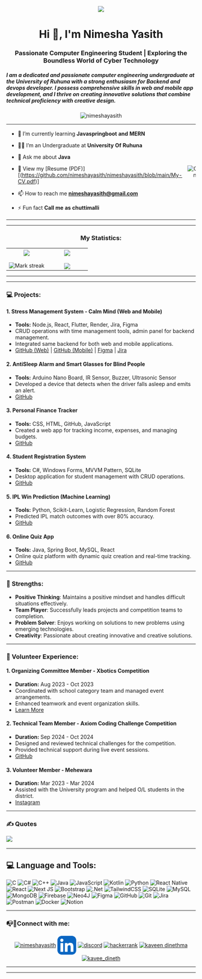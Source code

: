 <p align="center" ><img  src = "https://github.com/7oSkaaa/7oSkaaa/blob/main/Images/about_me.gif?raw=true" width = 100px></p>
<h1 align="center">Hi 👋, I'm Nimesha Yasith</h1>
<h3 align="center">Passionate Computer Engineering Student | Exploring the Boundless World of Cyber Technology</h3>
<h5> I am a dedicated and passionate computer engineering undergraduate at the University of Ruhuna with a
strong enthusiasm for Backend and devops developer. I possess comprehensive skills in web and mobile
app development, and I thrive on creating innovative solutions that combine technical proficiency with
creative design. </h5>
<p align="center"> <img src="https://visitcount.itsvg.in/api?id=nimeshayasith&icon=0&color=0" alt="nimeshayasith" /> </p>

<table align="center">
<tr border="none">
<td width="50%" align="left">
  
- 🌱 I’m currently learning **Javaspringboot and MERN**

- 🧑‍🎓 I’m an Undergraduate at **University Of Ruhuna**

- 💬 Ask me about **Java**
-  📄 View my [Resume (PDF)][(https://github.com/nimeshayasith/nimeshayasith/blob/main/My-CV.pdf)]
- 📫 How to reach me **nimeshayasith@gmail.com**
  
- ⚡ Fun fact **Call me as chuttimalli**

</td>
<td width="50%" align="center">

  <img align="center" alt="Coding" width="450" src="https://media1.tenor.com/m/fRAPQY7lPukAAAAC/computer-code.gif">

  
  </td>
</tr>
</table>

---

<h3 align="center">My Statistics:</h3>
<p align="center">
<table align="center">
<tr border="none">
<td width="50%" align="center">
  
  <img  align="center"  src="https://github-readme-stats.vercel.app/api?username=nimeshayasith&theme=dark&show_icons=true&count_private=true" />
  <br></br>
  <img  title="🔥 Get streak stats for your profile at git.io/streak-stats" alt="Mark streak" src="https://github-readme-streak-stats.herokuapp.com/?user=nimeshayasith&theme=dark&hide_border=false" /> 
</td>
<td width="50%" align="center">

  <img  align="center"  src="https://github-readme-stats.anuraghazra1.vercel.app/api/top-langs/?username=nimeshayasith&theme=dark&hide_border=false&no-bg=true&no-frame=true&langs_count=10"/>
  <br></br>
  <img  align="center"  src="https://github-contributor-stats.vercel.app/api?username=nimeshayasith&limit=5&theme=dark&combine_all_yearly_contributions=true&hide_border=false&no-bg=true&no-frame=true&langs_count=10"/>

  </td>

</tr>

</table>

---
---

### 💻 Projects:
#### 1. Stress Management System - Calm Mind (Web and Mobile)
- **Tools:** Node.js, React, Flutter, Render, Jira, Figma  
- CRUD operations with time management tools, admin panel for backend management.  
- Integrated same backend for both web and mobile applications.  
- [GitHub (Web)](https://github.com/nimeshayasith/StressfreeZone_Web.git) | [GitHub (Mobile)](https://github.com/nimeshayasith/StressFreeZone_mobile) | [Figma](https://www.figma.com/design/sFPOhTnwgbLJ8LL4O13wAo/Figma-design?m=auto&t=AZPlJ5lml3tD6DfL-1) | [Jira](https://cyber-junction.atlassian.net/jira/software/projects/SFZ/summary)

#### 2. AntiSleep Alarm and Smart Glasses for Blind People
- **Tools:** Arduino Nano Board, IR Sensor, Buzzer, Ultrasonic Sensor  
- Developed a device that detects when the driver falls asleep and emits an alert.  
- [GitHub](https://github.com/nimeshayasith/Eminance-4.0_competition.git)

#### 3. Personal Finance Tracker
- **Tools:** CSS, HTML, GitHub, JavaScript  
- Created a web app for tracking income, expenses, and managing budgets.  
- [GitHub](https://github.com/nimeshayasith/trackme.git)

#### 4. Student Registration System
- **Tools:** C#, Windows Forms, MVVM Pattern, SQLite  
- Desktop application for student management with CRUD operations.  
- [GitHub](https://github.com/nimeshayasith/Student_Registration_System-WPF-4624-4608-.git)

#### 5. IPL Win Prediction (Machine Learning)
- **Tools:** Python, Scikit-Learn, Logistic Regression, Random Forest  
- Predicted IPL match outcomes with over 80% accuracy.  
- [GitHub](https://github.com/Parakkrama24/machinelaerningProject.git)

#### 6. Online Quiz App
- **Tools:** Java, Spring Boot, MySQL, React  
- Online quiz platform with dynamic quiz creation and real-time tracking.  
- [GitHub](https://github.com/nimeshayasith/Online_quiz_App.git)

---

### 💪 Strengths:
- **Positive Thinking**: Maintains a positive mindset and handles difficult situations effectively.  
- **Team Player**: Successfully leads projects and competition teams to completion.  
- **Problem Solver**: Enjoys working on solutions to new problems using emerging technologies.  
- **Creativity**: Passionate about creating innovative and creative solutions.

---

### 🤝 Volunteer Experience:
#### 1. Organizing Committee Member - Xbotics Competition
- **Duration:** Aug 2023 - Oct 2023  
- Coordinated with school category team and managed event arrangements.  
- Enhanced teamwork and event organization skills.  
- [Learn More](https://www.facebook.com/profile.php?id=100009492125998&mibextid=ZbWKwL)

#### 2. Technical Team Member - Axiom Coding Challenge Competition
- **Duration:** Sep 2024 - Oct 2024  
- Designed and reviewed technical challenges for the competition.  
- Provided technical support during live event sessions.  
- [GitHub](https://github.com/nimeshayasith/Axiom-2.0.git)

#### 3. Volunteer Member - Mehewara
- **Duration:** Mar 2023 - Mar 2024  
- Assisted with the University program and helped O/L students in the district.  
- [Instagram](https://www.instagram.com/s/aGlnaGxpZ2h0OjE4MDEyMTAzOTQwMjEzNDAz?story_media_id=3389458921856020810_44439011523&igsh=eW0yenc5cmZ5enF2)

---

### ✍️ Quotes

![](https://quotes-github-readme.vercel.app/api?type=horizontal&theme=radical)


---
## 💻 Language and Tools:
![C](https://img.shields.io/badge/c-%2300599C.svg?style=for-the-badge&logo=c&logoColor=white) ![C#](https://img.shields.io/badge/c%23-%23239120.svg?style=for-the-badge&logo=csharp&logoColor=white) ![C++](https://img.shields.io/badge/c++-%2300599C.svg?style=for-the-badge&logo=c%2B%2B&logoColor=white) ![Java](https://img.shields.io/badge/java-%23ED8B00.svg?style=for-the-badge&logo=openjdk&logoColor=white) ![JavaScript](https://img.shields.io/badge/javascript-%23323330.svg?style=for-the-badge&logo=javascript&logoColor=%23F7DF1E) ![Kotlin](https://img.shields.io/badge/kotlin-%237F52FF.svg?style=for-the-badge&logo=kotlin&logoColor=white) ![Python](https://img.shields.io/badge/python-3670A0?style=for-the-badge&logo=python&logoColor=ffdd54) ![React Native](https://img.shields.io/badge/react_native-%2320232a.svg?style=for-the-badge&logo=react&logoColor=%2361DAFB) ![React](https://img.shields.io/badge/react-%2320232a.svg?style=for-the-badge&logo=react&logoColor=%2361DAFB) ![Next JS](https://img.shields.io/badge/Next-black?style=for-the-badge&logo=next.js&logoColor=white) ![Bootstrap](https://img.shields.io/badge/bootstrap-%238511FA.svg?style=for-the-badge&logo=bootstrap&logoColor=white) ![.Net](https://img.shields.io/badge/.NET-5C2D91?style=for-the-badge&logo=.net&logoColor=white) ![TailwindCSS](https://img.shields.io/badge/tailwindcss-%2338B2AC.svg?style=for-the-badge&logo=tailwind-css&logoColor=white) ![SQLite](https://img.shields.io/badge/sqlite-%2307405e.svg?style=for-the-badge&logo=sqlite&logoColor=white) ![MySQL](https://img.shields.io/badge/mysql-4479A1.svg?style=for-the-badge&logo=mysql&logoColor=white) ![MongoDB](https://img.shields.io/badge/MongoDB-%234ea94b.svg?style=for-the-badge&logo=mongodb&logoColor=white) ![Firebase](https://img.shields.io/badge/firebase-a08021?style=for-the-badge&logo=firebase&logoColor=ffcd34) ![Neo4J](https://img.shields.io/badge/Neo4j-008CC1?style=for-the-badge&logo=neo4j&logoColor=white) ![Figma](https://img.shields.io/badge/figma-%23F24E1E.svg?style=for-the-badge&logo=figma&logoColor=white) ![GitHub](https://img.shields.io/badge/github-%23121011.svg?style=for-the-badge&logo=github&logoColor=white) ![Git](https://img.shields.io/badge/git-%23F05033.svg?style=for-the-badge&logo=git&logoColor=white) ![Jira](https://img.shields.io/badge/jira-%230A0FFF.svg?style=for-the-badge&logo=jira&logoColor=white) ![Postman](https://img.shields.io/badge/Postman-FF6C37?style=for-the-badge&logo=postman&logoColor=white) ![Docker](https://img.shields.io/badge/docker-%230db7ed.svg?style=for-the-badge&logo=docker&logoColor=white) ![Notion](https://img.shields.io/badge/Notion-%23000000.svg?style=for-the-badge&logo=notion&logoColor=white)



---

<h3 align="left"> 📭📩Connect with me:</h3>
<p align="center">
<a href="https://www.youtube.com/channel/UCKlC_6m88sM4wse36rB1Zxw" target="blank"><img align="center" src="https://static-00.iconduck.com/assets.00/youtube-icon-2048x2048-gedp2icy.png" alt="nimeshayasith" height="50" width="50" /></a>
<a href="https://www.linkedin.com/in/nimesha-yasith-568a76290" target="blank"><img align="center" src="https://github.com/tandpfun/skill-icons/blob/main/icons/LinkedIn.svg" alt="nimeshayasith" height="50" width="50" /></a>
<a href="https://discord.gg/VyC5NqjR" target="blank"><img align="center" src="https://github.com/scar1109/skill-icons/blob/main/icons/Discord.svg" alt="discord" height="50" width="50" /></a>
<a href="https://www.hackerrank.com/profile/EG_2021_4624" target="blank"><img align="center" src="https://cdn4.iconfinder.com/data/icons/logos-and-brands/512/160_Hackerrank_logo_logos-512.png" alt="hackerrank" height="50" width="50" /></a>
<a href="https://fb.com/Nimesha Yasith" target="blank"><img align="center" src="https://raw.githubusercontent.com/rahuldkjain/github-profile-readme-generator/master/src/images/icons/Social/facebook.svg" alt="kaveen dinethma" height="50" width="50" /></a>
<a href="https://www.instagram.com/Nimesha Yasith/" target="blank"><img align="center" src="https://www.edigitalagency.com.au/wp-content/uploads/new-Instagram-icon-png-full-colour.png" alt="kavee_dineth" height="50" width="50" /></a>
</p>

---


<!--### 😂 Random Dev Meme
<img src='https://memer-new.vercel.app/' style="height: 400px;"/> -->

---


<!-- Proudly created with GPRM ( https://gprm.itsvg.in ) -->
